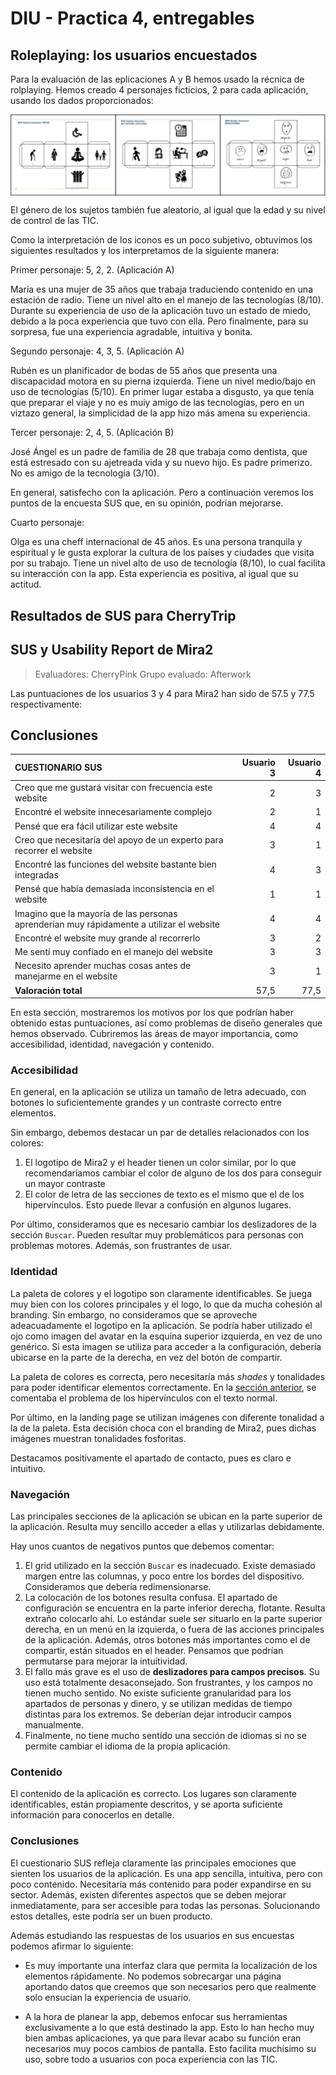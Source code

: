 # DIU - Practica 4, entregables

## Roleplaying: los usuarios encuestados
Para la evaluación de las eplicaciones A y B hemos usado la récnica de rolplaying.
Hemos creado 4 personajes ficticios, 2 para cada aplicación, usando los dados proporcionados:

<img align="center" src="../docs/img/P4/dados.png" alt="Métodos de pago"/>

El género de los sujetos también fue aleatorio, al igual que la edad y su nivel de control de las TIC.

Como la interpretación de los iconos es un poco subjetivo, obtuvimos los siguientes resultados y los interpretamos de la siguiente manera:

Primer personaje: 5, 2, 2. (Aplicación A)

María es una mujer de 35 años que trabaja traduciendo contenido en una estación de radio.
Tiene un nivel alto en el manejo de las tecnologías (8/10).
Durante su experiencia de uso de la aplicación tuvo un estado de miedo, debido a la poca experiencia que tuvo con ella. Pero finalmente, para su sorpresa, fue una experiencia agradable, intuitiva y bonita.

Segundo personaje: 4, 3, 5. (Aplicación A)

Rubén es un planificador de bodas de 55 años que presenta una discapacidad motora en su pierna izquierda.
Tiene un nivel medio/bajo en uso de tecnologías (5/10).
En primer lugar estaba a disgusto, ya que tenía que preparar el viaje y no es muiy amigo de las tecnologías, pero en un viztazo general, la simplicidad de la app hizo más amena su experiencia.

Tercer personaje: 2, 4, 5. (Aplicación B)

José Ángel es un padre de familia de 28 que trabaja como dentista, que está estresado con su ajetreada vida y su nuevo hijo. Es padre primerizo.
No es amigo de la tecnología (3/10).

En general, satisfecho con la aplicación. Pero a continuación veremos los puntos de la encuesta SUS que, en su opinión, podrían mejorarse.

Cuarto personaje:

Olga es una cheff internacional de 45 años. Es una persona tranquila y espiritual y le gusta explorar la cultura de los países y ciudades que visita por su trabajo.
Tiene un nivel alto de uso de tecnología (8/10), lo cual facilita su interacción con la app.
Esta experiencia es positiva, al igual que su actitud.

## Resultados de SUS para CherryTrip

## SUS y Usability Report de Mira2

> Evaluadores: CherryPink
> Grupo evaluado: Afterwork

Las puntuaciones de los usuarios 3 y 4 para Mira2 han sido de 57.5 y 77.5 respectivamente:

## Conclusiones

| CUESTIONARIO SUS                                                                         | Usuario 3 | Usuario 4 |
|:-----------------------------------------------------------------------------------------|----------:|----------:|
| Creo que me gustará visitar con frecuencia este website                                  |         2 |         3 |
| Encontré el website innecesariamente complejo                                            |         2 |         1 |
| Pensé que era fácil utilizar este website                                                |         4 |         4 |
| Creo que necesitaría del apoyo de un experto para recorrer el website                    |         3 |         1 |
| Encontré las funciones del website bastante bien integradas                              |         4 |         3 |
| Pensé que había demasiada inconsistencia en el website                                   |         1 |         1 |
| Imagino que la mayoría de las personas aprenderían muy rápidamente a utilizar el website |         4 |         4 |
| Encontré el website muy grande al recorrerlo                                             |         3 |         2 |
| Me sentí muy confiado en el manejo del website                                           |         3 |         3 |
| Necesito aprender muchas cosas antes de manejarme en el website                          |         3 |         1 |
| **Valoración total**                                                                     |      57,5 |      77,5 |

En esta sección, mostraremos los motivos por los que podrían haber obtenido estas puntuaciones, así como problemas de diseño generales que hemos observado. Cubriremos las áreas de mayor importancia, como accesibilidad, identidad, navegación y contenido.

### Accesibilidad

En general, en la aplicación se utiliza un tamaño de letra adecuado, con botones lo suficientemente grandes y un contraste correcto entre elementos.

Sin embargo, debemos destacar un par de detalles relacionados con los colores:
1. El logotipo de Mira2 y el header tienen un color similar, por lo que recomendaríamos cambiar el color de alguno de los dos para conseguir un mayor contraste
2. El color de letra de las secciones de texto es el mismo que el de los hipervínculos. Esto puede llevar a confusión en algunos lugares.

Por último, consideramos que es necesario cambiar los deslizadores de la sección `Buscar`. Pueden resultar muy problemáticos para personas con problemas motores. Además, son frustrantes de usar.
### Identidad

La paleta de colores y el logotipo son claramente identificables. Se juega muy bien con los colores principales y el logo, lo que da mucha cohesión al branding. Sin embargo, no consideramos que se aproveche adeacuadamente el logotipo en la aplicación. Se podría haber utilizado el ojo como imagen del avatar en la esquina superior izquierda, en vez de uno genérico. Si esta imagen se utiliza para acceder a la configuración, debería ubicarse en la parte de la derecha, en vez del botón de compartir.

La paleta de colores es correcta, pero necesitaría más *shades* y tonalidades para poder identificar elementos correctamente. En la [sección anterior](#accesibilidad), se comentaba el problema de los hipervínculos con el texto normal.

Por último, en la landing page se utilizan imágenes con diferente tonalidad a la de la paleta. Esta decisión choca con el branding de Mira2, pues dichas imágenes muestran tonalidades fosforitas.

Destacamos positivamente el apartado de contacto, pues es claro e intuitivo.

### Navegación

Las principales secciones de la aplicación se ubican en la parte superior de la aplicación. Resulta muy sencillo acceder a ellas y utilizarlas debidamente.

Hay unos cuantos de negativos puntos que debemos comentar:
1. El grid utilizado en la sección `Buscar` es inadecuado. Existe demasiado margen entre las columnas, y poco entre los bordes del dispositivo. Consideramos que debería redimensionarse.
2. La colocación de los botones resulta confusa. El apartado de configuración se encuentra en la parte inferior derecha, flotante. Resulta extraño colocarlo ahí. Lo estándar suele ser situarlo en la parte superior derecha, en un menú en la izquierda, o fuera de las acciones principales de la aplicación.
Además, otros botones más importantes como el de compartir, están situados en el header. Pensamos que podrían permutarse para mejorar la intuitividad.
3. El fallo más grave es el uso de **deslizadores para campos precisos**. Su uso está totalmente desaconsejado. Son frustrantes, y los campos no tienen mucho sentido. No existe suficiente granularidad para los apartados de personas y dinero, y se utilizan medidas de tiempo distintas para los extremos. Se deberían dejar introducir campos manualmente.
4. Finalmente, no tiene mucho sentido una sección de idiomas si no se permite cambiar el idioma de la propia aplicación.

### Contenido

El contenido de la aplicación es correcto. Los lugares son claramente identificables, están propiamente descritos, y se aporta suficiente información para conocerlos en detalle.

### Conclusiones

El cuestionario SUS refleja claramente las principales emociones que sienten los usuarios de la aplicación. Es una app sencilla, intuitiva, pero con poco contenido. Necesitaría más contenido para poder expandirse en su sector. Además, existen diferentes aspectos que se deben mejorar inmediatamente, para ser accesible para todas las personas. Solucionando estos detalles, este podría ser un buen producto.


Además estudiando las respuestas de los usuarios en sus encuestas podemos afirmar lo siguiente:

- Es muy importante una interfaz clara que permita la localización de los elementos rápidamente. No podemos sobrecargar una página aportando datos que creemos que son necesarios pero que realmente solo ensucian la experiencia de usuario.

- A la hora de planear la app, debemos enfocar sus herramientas exclusivamente a lo que está destinado la app. Esto lo han hecho muy bien ambas aplicaciones, ya que para llevar acabo su función eran necesarios muy pocos cambios de pantalla. Esto facilita muchísimo su uso, sobre todo a usuarios con poca experiencia con las TIC.